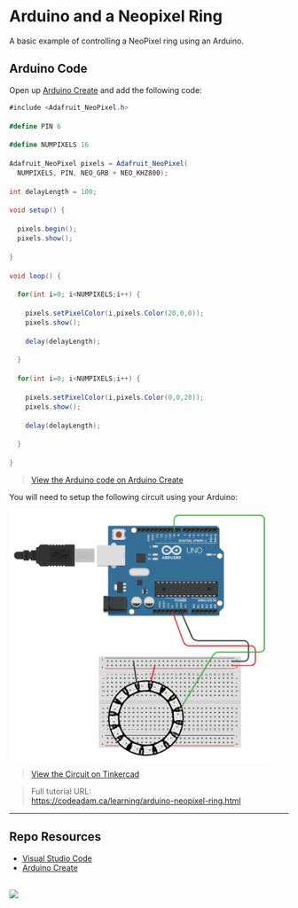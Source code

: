 # Arduino and a Neopixel Ring

A basic example of controlling a NeoPixel ring using an Arduino.

## Arduino Code

Open up [Arduino Create](https://create.arduino.cc/editor/) and add the following code:

```csharp
#include <Adafruit_NeoPixel.h>

#define PIN 6

#define NUMPIXELS 16

Adafruit_NeoPixel pixels = Adafruit_NeoPixel(
  NUMPIXELS, PIN, NEO_GRB + NEO_KHZ800);

int delayLength = 100;

void setup() {

  pixels.begin();
  pixels.show();

}

void loop() {

  for(int i=0; i<NUMPIXELS;i++) {

    pixels.setPixelColor(i,pixels.Color(20,0,0));
    pixels.show();

    delay(delayLength);

  }

  for(int i=0; i<NUMPIXELS;i++) {

    pixels.setPixelColor(i,pixels.Color(0,0,20));
    pixels.show();

    delay(delayLength);

  }

}
```

> [View the Arduino code on Arduino Create](https://create.arduino.cc/editor/professoradam/457c1bce-ed38-41cc-b448-c60ab2faad93/preview)

You will need to setup the following circuit using your Arduino:

![Tinkercad Circuit](_readme/tinkercad-neopixel-ring.png)

> [View the Circuit on Tinkercad](https://www.tinkercad.com/things/aJU4HME0WBN)

> Full tutorial URL:  
> https://codeadam.ca/learning/arduino-neopixel-ring.html

---

## Repo Resources

- [Visual Studio Code](https://code.visualstudio.com/)
- [Arduino Create](https://create.arduino.cc/editor)

<br>
<a href="https://codeadam.ca">
<img src="https://cdn.codeadam.ca/images@1.0.0/codeadam-logo-coloured-horizontal.png" width="200">
</a>
